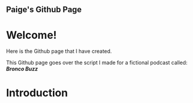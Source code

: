 ## Paige's Github Page
 
# Welcome!

Here is the Github page that I have created. 

This Github page goes over the script I made for a fictional podcast called: _**Bronco Buzz**_

# Introduction

